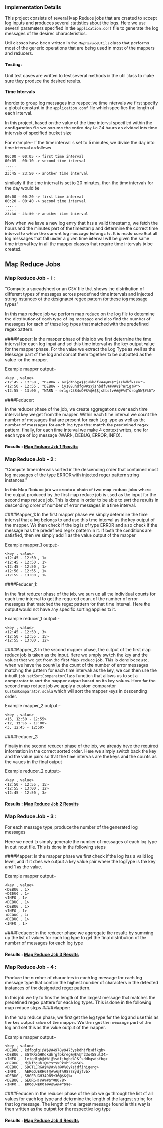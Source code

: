 ### Implementation Details

This project consists of several Map Reduce jobs that are created to accept log inputs and produces several statistics 
about the logs. Here we use several parameters specified in the ```application.conf``` file to generate the log messages of the desired characteristics.

Util classes have been written in the ```MapReduceUtils``` class that performs most of the generic operations that are being used in most of the mappers and
reducers.

#### Testing: 
Unit test cases are written to test several methods in the util class to make sure they produce the desired results.

#### Time Intervals

Inorder to group log messages into respective time intervals we first specify a global constant in the ```application.conf``` file which specifies the length of each interval.

In this project, based on the value of the time interval specified within the configuration file we assume the entire day i.e 24 hours as divided into time intervals of specified bucket size.

For example:- If the time interval is set to 5 minutes, we divide the day into time interval as follows

    00:00 - 00:05 -> first time interval
    00:05 - 00:10 -> second time interval
    .....
    .....
    23:45 - 23:50 -> another time interval

similarly if the time interval is set to 20 minutes, then the time intervals for the day would be
    
    00:00 - 00:20 -> first time interval
    00:20 - 00:40 -> second time interval
    .....
    .....
    23:30 - 23:50 -> another time interval

Now when we have a new log entry that has a valid timestamp, we fetch the hours and the minutes part of the timestamp and determine the correct time interval to which the
current log message belongs to. It is made sure that all log messages that fall under a given time interval will be given the same time interval key in all the mapper classes that require time intervals to be created.

## Map Reduce Jobs

### Map Reduce Job - 1 :
"Compute a spreadsheet or an CSV file that shows the distribution of different types
of messages across predefined time intervals and injected string instances of the
designated regex pattern for these log message types"

In this map reduce job we perform map reduce on the log file to determine the distribution of each type of log message and also find the number of messages for each of these log types
that matched with the predefined regex pattern.

####Mapper:
In the mapper phase of this job we first determine the time interval for each log input and set this time interval as the key output value for the mapper phase.
For the value we extract the Log Type as well as the Message part of the log and concat them together to be outputted as the value for the mapper.

Example mapper output:-

    <key , value>
    <12:45 - 12:50 , "DEBUG - asjdfhb@#$$jshbdfv##@#%$^jsshdbfkssv">
    <12:50 - 12:55 , "DEBUG - iy182uhdfg@#$$jshbdfv##@#%$^erig!@">
    <12:55 - 13:00 , "WARN - erigr2384uQ#$%@#$$jshbdfv##@#%$^srog5W$#%6">

####Reducer:

In the reducer phase of the job, we create aggregations over each time interval key we get from the mapper. Within each time interval we count the number of messages that are present for each Log type as well as the number of messages for each log type that match the predefined regex pattern.
finally, for each time interval we make 4 context writes, one for each type of log message (WARN, DEBUG, ERROR, INFO).

#### Results : [Map Reduce Job 1 Results](../results/Job1.csv)


### Map Reduce Job - 2 :
"Compute time intervals sorted in the descending order that contained most
log messages of the type ERROR with injected regex pattern string instances."

In this Map Reduce job we create a chain of two map-reduce jobs where the output produced by the first map reduce job is used as the input for the second map reduce job.
This is done in order to be able to sort the results in descending order of number of error messages in a time interval.

####Mapper_1:
In the first mapper phase we simply determine the time interval that a log belongs to and use this time interval as the key output of the mapper.
We then check if the log is of type ERROR and also check if the message has the predefined regex pattern in it. If both the conditions are satisfied, then we simply add 1 as the value output of the mapper

Example mapper_1 output:-

    <key , value>
    <12:45 - 12:50 , 1>
    <12:45 - 12:50 , 1>
    <12:45 - 12:50 , 1>
    <12:50 - 12:55 , 1>
    <12:55 - 13:00 , 1>

####Reducer_1:

In the first reducer phase of the job, we sum up all the individual counts for each time interval to get the required count of the number of error messages that matched the regex pattern for that time interval. Here the output would not have any specific sorting applies to it.

Example reducer_1 output:-

    <key , value>
    <12:45 - 12:50 , 3>
    <12:50 - 12:55 , 15>
    <12:55 - 13:00 , 12>

####Mapper_2:
In the second mapper phase, the output of the first map reduce job is taken as the input. Here we simply switch the key and the values that we get from the first Map-reduce job. This is done because, when we have the count(i,e the count of the number of error messages matching the pattern for each time interval) as the key, we can then use the inbuilt ``job.setSortComparatorClass`` function that allows us to set a comparator to sort the mapper output based on its key values.
Here for the second map reduce job we apply a custom comparator ``CustomComparator.scala`` which will sort the mapper keys in descending order.

Example mapper_2 output:-

    <key , value>
    <15, 12:50 - 12:55>
    <12, 12:55 - 13:00>    
    <3, 12:45 - 12:50>
    

####Reducer_2:

Finally in the second reducer phase of the job, we already have the required information in the correct sorted order. Here we simply switch back the key and the value pairs so that the time intervals are the keys and the counts as the values in the final output

Example reducer_2 output:-

    <key , value>
    <12:50 - 12:55 , 15>    
    <12:55 - 13:00 , 12>
    <12:45 - 12:50 , 3>

#### Results : [Map Reduce Job 2 Results](../results/Job2.csv)

### Map Reduce Job - 3 :
For each message type, produce the number of the generated log messages

Here we need to simply generate the number of messages of each log type in out inout file. This is done in the following steps

####Mapper:
In the mapper phase we first check if the log has a valid log level, and if it does we output a key value pair where the logType is the key and 1 as the value.

Example mapper output:-

    <key , value>
    <DEBUG , 1>
    <DEBUG , 1>
    <INFO , 1>
    <DEBUG , 1>
    <DEBUG , 1>
    <INFO , 1>
    <DEBUG , 1>
    <DEBUG , 1>
    <INFO , 1>

####Reducer:
In the reducer phase we aggregate the results by summing up the list of values for each log type to get the final distribution of the number of messages for each log type

#### Results : [Map Reduce Job 3 Results](../results/Job3.csv)

### Map Reduce Job - 4 :
Produce the number of characters in each log message for each log message type
that contain the highest number of characters in the detected instances of the designated regex pattern.

In this job we try to fins the length of the largest message that matches the predefined regex pattern for each log types. This is done in the following map reduce steps
####Mapper:

In the map reduce phase, we first get the log type for the log and use this as the key output value of the mapper.
We then get the message part of the log and set this as the value output of the mapper.

Example mapper output:-

    <key , value>
    <DEBUG , kdfbgfg!@#$@#4978y9475yskdhjfbsdfkgb>
    <DEBUG , SGTKREGHKdkdhrgfbkreg#@$%@^23o458ul34>
    <INFO ,  leigdfgb@#%!@%sdfjhgbg%^&^sddbgsdsfbg>
    <DEBUG , djkfhguh!@%^$^$%^ksb569456>
    <DEBUG , SDGTLERG#$%@#$%!@#%8yksjdfihigerg>
    <INFO ,  AERGOUERHG!@#%#@!%98798ydjfvb>
    <DEBUG , SHGERUGH34985y36@$&$%>
    <DEBUG , GEORGH!@#%#$^08078>
    <INFO ,  EROGUHERO!@#$%#@#^586>

####Reducer:
In the reducer phase of the job we go through the list of all values for each log type and determine the length of the largest string for that log message.
The length of the largest message found in this way is then written as the output for the respective log type
#### Results : [Map Reduce Job 4 Results](../results/Job4.csv)


